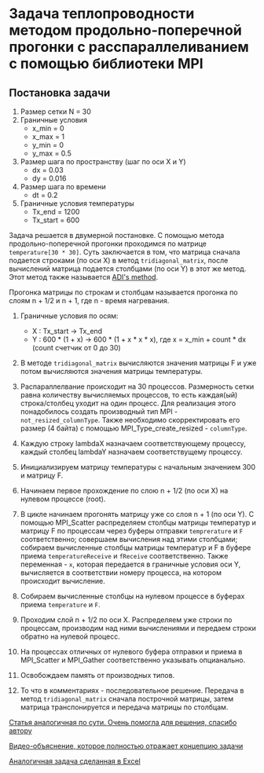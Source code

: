 # Задача теплопроводности методом продольно-поперечной прогонки с расспараллеливанием с помощью библиотеки MPI

## Постановка задачи

1. Размер сетки N = 30
2. Граничные условия
    - x_min = 0 
    - x_max = 1
    - y_min = 0
    - y_max = 0.5
3. Размер шага по пространству (шаг по оси X и Y)
    - dx = 0.03
    - dy = 0.016
4. Размер шага по времени
    - dt = 0.2
5. Граничные условия температуры
    - Tx_end = 1200
    - Tx_start = 600

Задача решается в двумерной постановке. С помощью метода продольно-поперечной прогонки проходимся по матрице `temperature[30 * 30]`. Суть заключается в том, что матрица сначала подается строками (по оси X) в метод `tridiagonal_matrix`, после вычислений матрица подается столбцами (по оси Y) в этот же метод. Этот метод также называется [ADI's method](https://en.wikipedia.org/wiki/Alternating-direction_implicit_method).

Прогонка матрицы по строкам и столбцам называется прогонка по слоям n + 1/2 и n + 1, где n - время нагревания.

1. Граничные условия по осям:
    - X : Tx_start -> Tx_end
    - Y : 600 * (1 + x) -> 600 * (1 + x * x * x), где x = x_min + count * dx (count счетчик от 0 до 30)

2. В методе `tridiagonal_matrix` вычисляются значения матрицы F и уже потом вычисляются значения матрицы температуры.

3. Распараллелвание происходит на 30 процессов. Размерность сетки равна количеству вычисляемых процессов, то есть каждая(ый) строка/столбец уходит на один процесс. Для реализация этого понадобилось создать производный тип MPI - `not_resized_columnType`. Также необходимо скорректировать его размер (4 байта) с помощью MPI_Type_create_resized - `columnType`.

4. Каждую строку lambdaX назначаем соответствующему процессу, каждый столбец lambdaY назначаем соответствущему процессу.

5. Инициализируем матрицу температуры с начальным значением 300 и матрицу F.

6. Начинаем первое прохождение по слою n + 1/2 (по оси X) на нулевом процессе (root).

7. В цикле начинаем прогонять матрицу уже со слоя n + 1 (по оси Y). С помощью MPI_Scatter распределяем столбцы матрицы температур и матрицу F по процессам через буферы отправки `temprerature` и `F` соответственно; совершаем вычисления над этими столбцами; собираем вычисленные столбцы матрицы температур и F в буфере приема `temperatureReceive` и `fReceive` соответственно. Также  переменная - `x`, которая передается в граничные условия оси Y, вычисляется в соответствии номеру процесса, на котором происходит вычисление.

8. Собираем вычисленные столбцы на нулевом процессе в буферах приема `temperature` и `F`. 

9. Проходим слой n + 1/2 по оси X. Распределяем уже строки по процессам, производим над ними вычислениями и передаем строки обратно на нулевой процесс. 

10. На процессах отличных от нулевого буфера отправки и приема в MPI_Scatter и MPI_Gather соответственно указывать опцианально.

11. Освобождаем память от производных типов.

12. То что в комментариях - последовательное решение. Передача в метод `tridiagonal_matrix` сначала построчной матрицы, затем матрица транспонируется и передача матрицы по столбцам.

[Статья аналогичная по сути. Очень помогла для решения, спасибо автору](https://habr.com/ru/articles/707462/)


[Видео-объяснение, которое полностью отражает концепцию задачи](https://www.youtube.com/watch?v=azAPv0i9K2c)


[Аналогичная задача сделанная в Excel](https://www.youtube.com/watch?v=JJaUw1cGrWU&t=576s)

